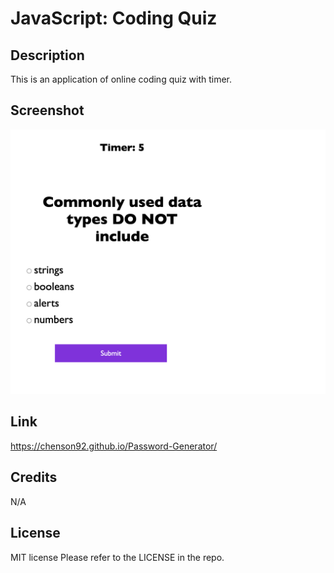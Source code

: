 # JavaScript: Coding Quiz

## Description

This is an application of online coding quiz with timer.  


## Screenshot


![The online quiz.](./assests/Screenshot.png)

## Link
https://chenson92.github.io/Password-Generator/
## Credits

N/A

## License

MIT license 
Please refer to the LICENSE in the repo.

